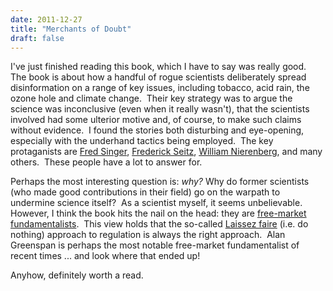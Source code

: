```yaml
---
date: 2011-12-27
title: "Merchants of Doubt"
draft: false
---
```


I've just finished reading this book, which I have to say was really good.  The book is about how a handful of rogue scientists deliberately spread disinformation on a range of key issues, including tobacco, acid rain, the ozone hole and climate change.  Their key strategy was to argue the science was inconclusive (even when it really wasn't), that the scientists involved had some ulterior motive and, of course, to make such claims without evidence.  I found the stories both disturbing and eye-opening, especially with the underhand tactics being employed.  The key protaganists are [Fred Singer](http://wikipedia.org/wiki/Fred_Singer), [Frederick Seitz](http://wikipedia.org/wiki/Frederick_Seitz), [William Nierenberg](http://wikipedia.org/wiki/William_Nierenberg), and many others.  These people have a lot to answer for.

Perhaps the most interesting question is: *why?* Why do former scientists (who made good contributions in their field) go on the warpath to undermine science itself?  As a scientist myself, it seems unbelievable.  However, I think the book hits the nail on the head: they are [free-market fundamentalists](http://wikipedia.org/wiki/Market_fundamentalism).  This view holds that the so-called [Laissez faire](http://wikipedia.org/wiki/Laissez_faire) (i.e. do nothing) approach to regulation is always the right approach.  Alan Greenspan is perhaps the most notable free-market fundamentalist of recent times ... and look where that ended up!

Anyhow, definitely worth a read.